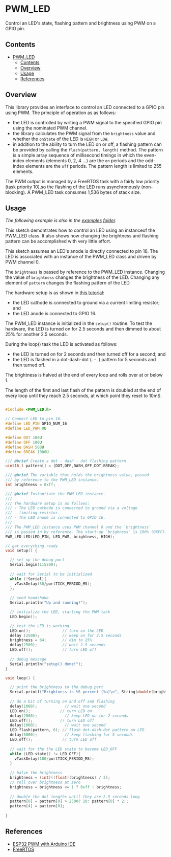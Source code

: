 # PWM_LED

Control an LED's state, flashing pattern and brightness using PWM on a GPIO pin.

## Contents
- [PWM\_LED](#pwm_led)
  - [Contents](#contents)
  - [Overview](#overview)
  - [Usage](#usage)
  - [References](#references)

## Overview

This library provides an interface to control an LED connected to a GPIO pin using PWM. The principle of operation as as follows:
* the LED is controlled by writing a PWM signal to the specified GPIO pin using the nominated PWM channel.
* the library calculates the PWM signal from the `brightness` value and whether the `onState` of the LED is `HIGH` or `LOW`.
* in addition to the ability to turn the LED on or off, a flashing pattern can be provided by calling the `flash(pattern, length)` method. The pattern is a simple array sequence of millisecond timings in which the even-index elements (elements 0, 2, 4 ...) are the `on` periods and the odd-index elements are the `off` periods. The pattern length is limited to 255 elements.

The PWM output is managed by a FreeRTOS task with a fairly low priority (task priority 10),so the flashing of the LED runs asynchronously (non-blocking). A PWM_LED task consumes 1,536 bytes of stack size.

## Usage

*The following example is also in the [examples folder](https://github.com/GM-Consult-IOT/PWM_LED/blob/main/lib/GPIO_LED/examples/example.cpp).*

This sketch demontrates how to control an LED using an instanceof the PWM_LED class. It also shows how changing the brightness and flashing pattern can be accomplished with very little effort.

This sketch assumes an LED's anode is directly connected to pin 16. The LED is associated with an instance of the PWM_LED class and driven by PWM channel 0. 

The `brightness` is passed by reference to the PWM_LED instance. Changing the value of `brightness` changes the brightness of the LED. Changing any element of `pattern` changes the flashing pattern of the LED.

The hardware setup is as shown in [this tutorial](https://www.google.com/search?q=random+nerd+pwm&oq=random+nerd+pwm&aqs=edge..69i57j0i546j0i546i649j69i60l2.5334j0j1&sourceid=chrome&ie=UTF-8):
* the LED cathode is connected to ground via a current limiting resistor; and
* the LED anode is connected to GPIO 16.

The PWM_LED instance is initialized in the `setup()` routine. To test the hardware, the LED is turned on for 2.5 seconds and then dimmed to about 25% for another 2.5 seconds.

During the loop() task the LED is activated as follows: 
* the LED is turned on for 2 seconds and then turned off for a second; and
* the LED is flashed in a dot-dash-dot (. - .) pattern for 5 seconds and then turned off.

The brightness is halved at the end of every loop and rolls over at or below 1. 

The length of the first and last flash of the pattern is doubled at the end of every loop until they reach 2.5 seconds, at which point they reset to 10mS.

``` C++

#include <PWM_LED.h>

// Connect LED to pin 16.
#define LED_PIN GPIO_NUM_16
#define LED_PWM 0U

#define DOT 100U
#define OFF 100U
#define DASH 500U
#define BREAK 1000U

/// @brief Create a dot - dash - dot flashing pattern
uint16_t pattern[] = {DOT,OFF,DASH,OFF,DOT,BREAK};

/// @brief The variable that holds the brightness value, passed
/// by reference to the PWM_LED instance.
int brightness = 0xff;

/// @brief Instantiate the PWM_LED instance.
///
/// The hardware setup is as follows: 
/// - The LED cathode is connected to ground via a voltage 
///   limiting resistor.
/// - The LED anode is connected to GPIO 16.
/// 
/// The PWM_LED instance uses PWM channel 0 and the `brightness`
/// is passed in by reference. The start-up `brighness` is 100% (0XFF).
PWM_LED LED(LED_PIN, LED_PWM, brightness, HIGH);

// get everything ready
void setup() {

  // set up the debug port
  Serial.begin(115200);
  
  // wait for Serial to be initialized
  while (!Serial){
    vTaskDelay(50/portTICK_PERIOD_MS);
  };
  
  // send handshake
  Serial.println("Up and running!");

  // initialize the LED, starting the PWM task
  LED.begin();

  // test the LED is working
  LED.on();              // turn on the LED
  delay (2500);          // keep on for 2.5 seconds
  brightness = 64;       // dim to 25%
  delay(2500);           // wait 2.5 seconds
  LED.off();             // turn LED off
  
  // debug message
  Serial.println("setup() done!");
}

void loop() {  

  // print the brightness to the debug port
  Serial.printf("Brightness is %S percent (%u)\n", String(double(brightness) / 0xff * 100, 0), brightness);
  
  // do a bit of turning on and off and flashing
  delay(1000);            // wait one second
  LED.on();             // turn LED on   
  delay(2000);            // keep LED on for 2 seconds
  LED.off();            // turn LED off
  delay(1000);            // wait one second
  LED.flash(pattern, 6); // flash dot-dash-dot pattern on LED
  delay(5000);            // keep flashing for 5 seconds
  LED.off();             // turn LED off  
  
  // wait for the the LED state to become LED_OFF 
  while (LED.state() != LED_OFF){
    vTaskDelay(100/portTICK_PERIOD_MS);
  }
 
  // halve the brightness
  brightness = (int)((float)(brightness) / 2);
  // roll over brightness at zero
  brightness = brightness <= 1 ? 0xff : brightness;
  
  // double the dot lengths until they are 2.5 seconds long
  pattern[0] = pattern[0] > 2500? 10: pattern[0] * 2;;
  pattern[4] = pattern[0];
  
}

```

## References
* [ESP32 PWM with Arduino IDE](https://www.google.com/search?q=random+nerd+pwm&oq=random+nerd+pwm&aqs=edge..69i57j0i546j0i546i649j69i60l2.5334j0j1&sourceid=chrome&ie=UTF-8)
* [FreeRTOS](https://freertos.org/index.html)


